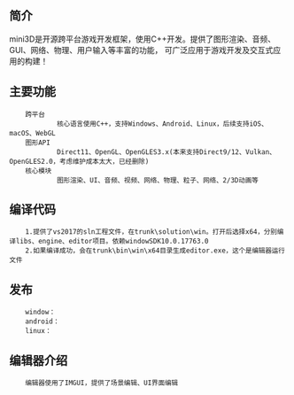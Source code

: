 ## 简介
mini3D是开源跨平台游戏开发框架，使用C++开发。提供了图形渲染、音频、GUI、网络、物理、用户输入等丰富的功能， 可广泛应用于游戏开发及交互式应用的构建！  
## 主要功能
        跨平台  
                核心语言使用C++，支持Windows、Android、Linux，后续支持iOS、macOS、WebGL  
        图形API  
                Direct11、OpenGL、OpenGLES3.x(本来支持Direct9/12、Vulkan、OpenGLES2.0，考虑维护成本太大，已经删除) 
        核心模块  
                图形渲染、UI、音频、视频、网络、物理、粒子、网络、2/3D动画等  
## 编译代码
        1.提供了vs2017的sln工程文件，在trunk\solution\win。打开后选择x64，分别编译libs、engine、editor项目。依赖windowSDK10.0.17763.0
        2.如果编译成功，会在trunk\bin\win\x64目录生成editor.exe，这个是编辑器运行文件
## 发布
        window：
        android：
        linux：
## 编辑器介绍  
        编辑器使用了IMGUI，提供了场景编辑、UI界面编辑

